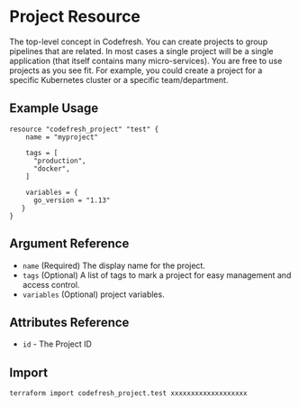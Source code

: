 # Project Resource

The top-level concept in Codefresh. You can create projects to group pipelines that are related. In most cases a single project will be a single application (that itself contains many micro-services). You are free to use projects as you see fit. For example, you could create a project for a specific Kubernetes cluster or a specific team/department.

## Example Usage

```hcl
resource "codefresh_project" "test" {
    name = "myproject"

    tags = [
      "production",
      "docker",
    ]

    variables = {
      go_version = "1.13"
   }
}
```

## Argument Reference

- `name` (Required) The display name for the project.
- `tags` (Optional) A list of tags to mark a project for easy management and access control.
- `variables` (Optional) project variables.

## Attributes Reference

- `id` - The Project ID

## Import

```sh
terraform import codefresh_project.test xxxxxxxxxxxxxxxxxxx
```
